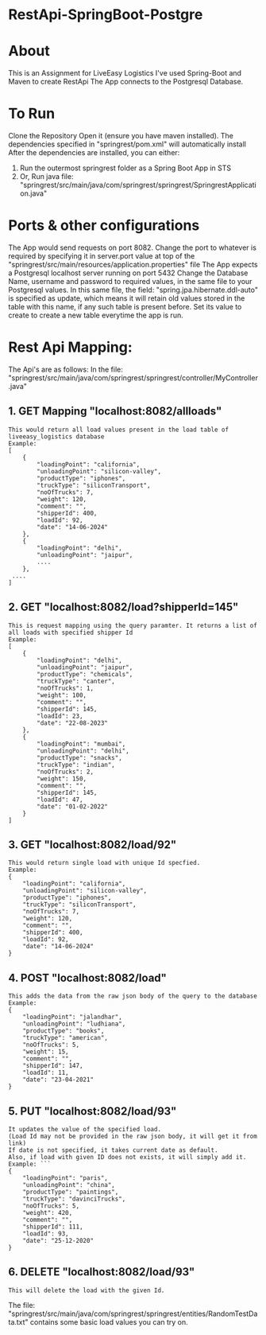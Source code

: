 # RestApi-SpringBoot-Postgre

# About
This is an Assignment for LiveEasy Logistics 
I've used Spring-Boot and Maven to create RestApi
The App connects to the Postgresql Database.

# To Run
Clone the Repository
Open it (ensure you have maven installed). The dependencies specified in "springrest/pom.xml" will automatically install
After the dependencies are installed, you can either:
1. Run the outermost springrest folder as a Spring Boot App in STS
2. Or, Run java file: "springrest/src/main/java/com/springrest/springrest/SpringrestApplication.java"

# Ports & other configurations
The App would send requests on port 8082.
Change the port to whatever is required by specifying it in server.port value at top of the "springrest/src/main/resources/application.properties" file
The App expects a Postgresql localhost server running on port 5432 
Change the Database Name, username and password to required values, in the same file to your Postgresql values.
In this same file, the field: "spring.jpa.hibernate.ddl-auto" is specified as update, which means it will retain old values stored in the table with this name, if any such table is present before. Set its value to create to create a new table everytime the app is run.

# Rest Api Mapping:
The Api's are as follows: 
In the file: "springrest/src/main/java/com/springrest/springrest/controller/MyController.java"

## 1. GET Mapping "localhost:8082/allloads"
```
This would return all load values present in the load table of liveeasy_logistics database
Example: 
[
    {
        "loadingPoint": "california",
        "unloadingPoint": "silicon-valley",
        "productType": "iphones",
        "truckType": "siliconTransport",
        "noOfTrucks": 7,
        "weight": 120,
        "comment": "",
        "shipperId": 400,
        "loadId": 92,
        "date": "14-06-2024"
    },
    {
        "loadingPoint": "delhi",
        "unloadingPoint": "jaipur",
        ....
    },
 ....
] 
```
## 2. GET "localhost:8082/load?shipperId=145"
```
This is request mapping using the query paramter. It returns a list of all loads with specified shipper Id
Example:
[
    {
        "loadingPoint": "delhi",
        "unloadingPoint": "jaipur",
        "productType": "chemicals",
        "truckType": "canter",
        "noOfTrucks": 1,
        "weight": 100,
        "comment": "",
        "shipperId": 145,
        "loadId": 23,
        "date": "22-08-2023"
    },
    {
        "loadingPoint": "mumbai",
        "unloadingPoint": "delhi",
        "productType": "snacks",
        "truckType": "indian",
        "noOfTrucks": 2,
        "weight": 150,
        "comment": "",
        "shipperId": 145,
        "loadId": 47,
        "date": "01-02-2022"
    }
]
```
## 3. GET "localhost:8082/load/92"
```
This would return single load with unique Id specfied.
Example:
{
    "loadingPoint": "california",
    "unloadingPoint": "silicon-valley",
    "productType": "iphones",
    "truckType": "siliconTransport",
    "noOfTrucks": 7,
    "weight": 120,
    "comment": "",
    "shipperId": 400,
    "loadId": 92,
    "date": "14-06-2024"
}
```
## 4. POST "localhost:8082/load"
```
This adds the data from the raw json body of the query to the database
Example:
{
    "loadingPoint": "jalandhar",
    "unloadingPoint": "ludhiana",
    "productType": "books",
    "truckType": "american",
    "noOfTrucks": 5,
    "weight": 15,
    "comment": "",
    "shipperId": 147,
    "loadId": 11,
    "date": "23-04-2021"
}
```
## 5. PUT "localhost:8082/load/93"
```
It updates the value of the specified load.
(Load Id may not be provided in the raw json body, it will get it from link)
If date is not specified, it takes current date as default.
Also, if load with given ID does not exists, it will simply add it.
Example: ```
{
    "loadingPoint": "paris",
    "unloadingPoint": "china",
    "productType": "paintings",
    "truckType": "davinciTrucks",
    "noOfTrucks": 5,
    "weight": 420,
    "comment": "",
    "shipperId": 111,
    "loadId": 93,
    "date": "25-12-2020"
}
```

## 6. DELETE "localhost:8082/load/93"
```
This will delete the load with the given Id.
```

The file: "springrest/src/main/java/com/springrest/springrest/entities/RandomTestData.txt"
contains some basic load values you can try on.
